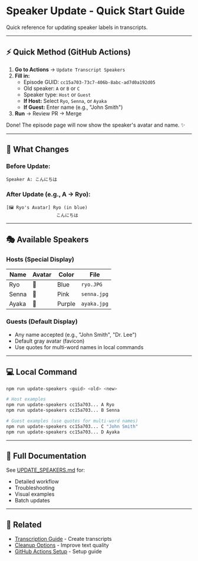 # Speaker Update - Quick Start Guide

Quick reference for updating speaker labels in transcripts.

---

## ⚡ Quick Method (GitHub Actions)

1. **Go to Actions** → `Update Transcript Speakers`
2. **Fill in:**
   - Episode GUID: `cc15a703-73c7-406b-8abc-ad7d0a192d05`
   - Old speaker: `A` or `B` or `C`
   - Speaker type: `Host` or `Guest`
   - **If Host:** Select `Ryo`, `Senna`, or `Ayaka`
   - **If Guest:** Enter name (e.g., "John Smith")
3. **Run** → Review PR → Merge

Done! The episode page will now show the speaker's avatar and name. ✨

---

## 🎨 What Changes

### Before Update:

```
Speaker A: こんにちは
```

### After Update (e.g., A → Ryo):

```
[🖼️ Ryo's Avatar] Ryo (in blue)
                   こんにちは
```

---

## 🎭 Available Speakers

### Hosts (Special Display)

| Name  | Avatar | Color  | File        |
| ----- | ------ | ------ | ----------- |
| Ryo   | 👨     | Blue   | `ryo.JPG`   |
| Senna | 👩     | Pink   | `senna.jpg` |
| Ayaka | 👩     | Purple | `ayaka.jpg` |

### Guests (Default Display)

- Any name accepted (e.g., "John Smith", "Dr. Lee")
- Default gray avatar (favicon)
- Use quotes for multi-word names in local commands

---

## 💻 Local Command

```bash
npm run update-speakers <guid> <old> <new>

# Host examples
npm run update-speakers cc15a703... A Ryo
npm run update-speakers cc15a703... B Senna

# Guest examples (use quotes for multi-word names)
npm run update-speakers cc15a703... C "John Smith"
npm run update-speakers cc15a703... D Ayaka
```

---

## 📖 Full Documentation

See [UPDATE_SPEAKERS.md](UPDATE_SPEAKERS.md) for:

- Detailed workflow
- Troubleshooting
- Visual examples
- Batch updates

---

## 🔗 Related

- [Transcription Guide](TRANSCRIPTION_GUIDE.md) - Create transcripts
- [Cleanup Options](CLEANUP_OPTIONS.md) - Improve text quality
- [GitHub Actions Setup](TRANSCRIPTION_GITHUB_SETUP.md) - Setup guide
